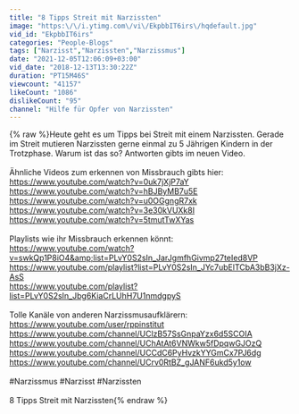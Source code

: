 ```yaml
---
title: "8 Tipps Streit mit Narzissten"
image: "https:\/\/i.ytimg.com\/vi\/EkpbbIT6irs\/hqdefault.jpg"
vid_id: "EkpbbIT6irs"
categories: "People-Blogs"
tags: ["Narzisst","Narzissten","Narzissmus"]
date: "2021-12-05T12:06:09+03:00"
vid_date: "2018-12-13T13:30:22Z"
duration: "PT15M46S"
viewcount: "41157"
likeCount: "1086"
dislikeCount: "95"
channel: "Hilfe für Opfer von Narzissten"
---
```

{% raw %}Heute geht es um Tipps bei Streit mit einem Narzissten. Gerade im Streit mutieren Narzissten gerne einmal zu 5 Jährigen Kindern in der Trotzphase. Warum ist das so? Antworten gibts im neuen Video.<br /><br />Ähnliche Videos zum erkennen von Missbrauch gibts hier:<br /><a rel="nofollow" target="blank" href="https://www.youtube.com/watch?v=0uk7jXjP7aY">https://www.youtube.com/watch?v=0uk7jXjP7aY</a><br /><a rel="nofollow" target="blank" href="https://www.youtube.com/watch?v=hBJByMB7u5E">https://www.youtube.com/watch?v=hBJByMB7u5E</a><br /><a rel="nofollow" target="blank" href="https://www.youtube.com/watch?v=u0OGgngR7xk">https://www.youtube.com/watch?v=u0OGgngR7xk</a><br /><a rel="nofollow" target="blank" href="https://www.youtube.com/watch?v=3e30kVUXk8I">https://www.youtube.com/watch?v=3e30kVUXk8I</a><br /><a rel="nofollow" target="blank" href="https://www.youtube.com/watch?v=5tmutTwXYas">https://www.youtube.com/watch?v=5tmutTwXYas</a><br /><br />Playlists wie ihr Missbrauch erkennen könnt:<br /><a rel="nofollow" target="blank" href="https://www.youtube.com/watch?v=swkQp1P8iO4&amp;list=PLvY0S2sIn_JarJgmfhGivmp27teIed8VP">https://www.youtube.com/watch?v=swkQp1P8iO4&amp;list=PLvY0S2sIn_JarJgmfhGivmp27teIed8VP</a><br /><a rel="nofollow" target="blank" href="https://www.youtube.com/playlist?list=PLvY0S2sIn_JYc7ubElTCbA3bB3jXz-AsS">https://www.youtube.com/playlist?list=PLvY0S2sIn_JYc7ubElTCbA3bB3jXz-AsS</a><br /><a rel="nofollow" target="blank" href="https://www.youtube.com/playlist?list=PLvY0S2sIn_Jbg6KiaCrLUhH7U1nmdgpyS">https://www.youtube.com/playlist?list=PLvY0S2sIn_Jbg6KiaCrLUhH7U1nmdgpyS</a><br /><br />Tolle Kanäle von anderen Narzissmusaufklärern:<br /><a rel="nofollow" target="blank" href="https://www.youtube.com/user/rppinstitut">https://www.youtube.com/user/rppinstitut</a><br /><a rel="nofollow" target="blank" href="https://www.youtube.com/channel/UClzB57SsGnpaYzx6d5SCOIA">https://www.youtube.com/channel/UClzB57SsGnpaYzx6d5SCOIA</a><br /><a rel="nofollow" target="blank" href="https://www.youtube.com/channel/UChAtAt6VNWkw5fDpqwGJOzQ">https://www.youtube.com/channel/UChAtAt6VNWkw5fDpqwGJOzQ</a><br /><a rel="nofollow" target="blank" href="https://www.youtube.com/channel/UCCdC6PyHvzkYYGmCx7PJ6dg">https://www.youtube.com/channel/UCCdC6PyHvzkYYGmCx7PJ6dg</a><br /><a rel="nofollow" target="blank" href="https://www.youtube.com/channel/UCrv0RtBZ_gJANF6ukd5y1ow">https://www.youtube.com/channel/UCrv0RtBZ_gJANF6ukd5y1ow</a><br /><br />#Narzissmus #Narzisst #Narzissten<br /><br />8 Tipps Streit mit Narzissten{% endraw %}

